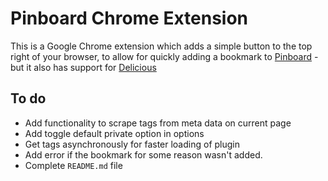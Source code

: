 Pinboard Chrome Extension
=========================

This is a Google Chrome extension which adds a simple button to the top right of your browser, to allow for quickly adding a bookmark to [Pinboard](http://pinboard.in) - but it also has support for [Delicious](http://delicious.com)


To do
-----
* Add functionality to scrape tags from meta data on current page
* Add toggle default private option in options
* Get tags asynchronously for faster loading of plugin
* Add error if the bookmark for some reason wasn't added.
* Complete `README.md` file